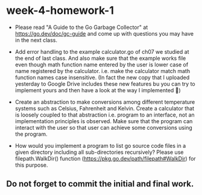 # week-4-homework-1


- Please read "A Guide to the Go Garbage Collector" at https://go.dev/doc/gc-guide and come up with questions you may have in the next class.
      
- Add error handling to the example calculator.go of ch07 we studied at the end of last class.
And also make sure that the example works file even though math function name entered by the user is lower case of name registered by the calculator.
i.e. make the calculator match math function names case insensitive.
(In fact the new copy that I uploaded yesterday to Google Drive includes these new features
bu you can try to implement yours and then have a look at the way I implemented 🙂)
      
- Create an abstraction to make conversions among different temperature systems such as Celsius, Fahrenheit and Kelvin. Create a calculator that is loosely coupled
to that abstraction i.e. program to an
interface, not an implementation principles is observed. Make sure that the program can interact with the user so that user can achieve some conversions using the program.
      
- How would you implement a program to list go source code files in a given directory including all sub-directories recursively?
Please use filepath.WalkDir() function (https://pkg.go.dev/path/filepath#WalkDir) for this purpose.

## Do not forget to commit the initial and final work.
